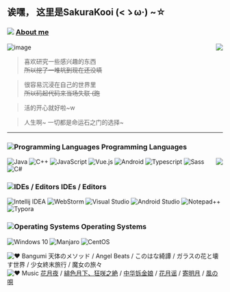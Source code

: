 ## 诶嘿， 这里是SakuraKooi (<ゝω·) ~☆

<!--img align="right" src="https://cdn.jsdelivr.net/gh/SakuraKoi/SakuraKoi/illust_87341761_20210317_181450.png" width='300px'-->

### ![](https://cdn.jsdelivr.net/gh/primer/octicons/icons/comment-24.svg) [About me](http://music.163.com/song?id=1494001389)
<img align="right" src="https://github-readme-stats.vercel.app/api?username=sakurakoi&count_private=true&show_icons=true">

![image](https://user-images.githubusercontent.com/19240677/164369979-76f29f17-7f17-4a85-873c-4dd383b59ad4.png)

> 喜欢研究一些感兴趣的东西\
> <s>所以挖了一堆坑到现在还没填</s>

> 很容易沉浸在自己的世界里\
> <s>所以码起代码来当场失联 (跑</s>

> 活的开心就好啦~w

> 人生啊~ 一切都是命运石之门的选择~
---
### ![](https://cdn.jsdelivr.net/gh/primer/octicons/icons/code-24.svg "Programming Languages") Programming Languages
<img align="right" src="https://github-readme-stats.vercel.app/api/top-langs/?username=sakurakoi&layout=compact">

![](https://img.shields.io/static/v1?style=for-the-badge&message=Java&color=eeeeee&logo=Java&logoColor=ED8B00&label= "Java")
![](https://img.shields.io/static/v1?style=for-the-badge&message=C%2B%2B&color=eeeeee&logo=C%2B%2B&logoColor=00599C&label= "C++")
![](https://img.shields.io/static/v1?style=for-the-badge&message=JavaScript&color=eeeeee&logo=JavaScript&logoColor=f7d138&label= "JavaScript")
![](https://img.shields.io/static/v1?style=for-the-badge&message=Vue.js&color=eeeeee&logo=Vue.js&logoColor=4FC08D&label= "Vue.js")
![](https://img.shields.io/static/v1?style=for-the-badge&message=Android&color=eeeeee&logo=Android&logoColor=3ddb85&label= "Android")
![](https://img.shields.io/static/v1?style=for-the-badge&message=Typescript&color=eeeeee&logo=Typescript&logoColor=3178C6&label= "Typescript")
![](https://img.shields.io/static/v1?style=for-the-badge&message=Sass&color=eeeeee&logo=Sass&logoColor=CC6699&label= "Sass")
![](https://img.shields.io/static/v1?style=for-the-badge&message=C%23&color=eeeeee&logo=CSharp&logoColor=239120&label= "C#")

### ![](https://cdn.jsdelivr.net/gh/primer/octicons/icons/rocket-24.svg "IDEs / Editors") IDEs / Editors

![](https://img.shields.io/static/v1?style=for-the-badge&message=Intellij%20IDEA&color=eeeeee&logo=IntellijIDEA&logoColor=000000&label= "Intellij IDEA")
![](https://img.shields.io/static/v1?style=for-the-badge&message=WebStorm&color=eeeeee&logo=Webstorm&logoColor=000000&label= "WebStorm")
![](https://img.shields.io/static/v1?style=for-the-badge&message=Visual%20Studio&color=eeeeee&logo=VisualStudio&logoColor=5C2D91&label= "Visual Studio")
![](https://img.shields.io/static/v1?style=for-the-badge&message=Android%20Studio&color=eeeeee&logo=AndroidStudio&logoColor=3DDC84&label= "Android Studio")
![](https://img.shields.io/static/v1?style=for-the-badge&message=Notepad%2B%2B&color=eeeeee&logo=Notepad%2B%2B&logoColor=90E59A&label= "Notepad++")
![](https://img.shields.io/static/v1?style=for-the-badge&message=Typora&color=eeeeee&logo=Markdown&logoColor=000000&label= "Typora")

### ![](https://cdn.jsdelivr.net/gh/primer/octicons/icons/device-desktop-24.svg "Operating Systems") Operating Systems

![](https://img.shields.io/static/v1?style=for-the-badge&message=Windows%2010&color=eeeeee&logo=Windows&logoColor=0078D6&label= "Windows 10")
![](https://img.shields.io/static/v1?style=for-the-badge&message=Manjaro&color=eeeeee&logo=Manjaro&logoColor=35BF5C&label= "Manjaro")
![](https://img.shields.io/static/v1?style=for-the-badge&message=CentOS&color=eeeeee&logo=CentOS&logoColor=262577&label= "CentOS")



![](https://cdn.jsdelivr.net/gh/primer/octicons/icons/heart-16.svg "❤ Bangumi") 天体のメソッド / Angel Beats / このはな綺譚 / ガラスの花と壊す世界 / 少女終末旅行 / 魔女の旅々\
![](https://cdn.jsdelivr.net/gh/primer/octicons/icons/star-16.svg "❤ Music") [花月夜](http://music.163.com/song?id=28928723) / [緋色月下、狂咲之絶](http://music.163.com/song?id=437250672) / [中华铄金娘](http://music.163.com/song?id=420401134) / [花月谣](http://music.163.com/song?id=1312663429) / [寄明月](http://music.163.com/song?id=511917431) / [風の唄](http://music.163.com/song?id=523035658)
